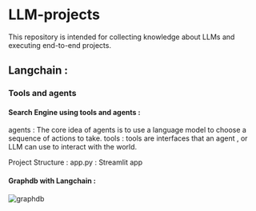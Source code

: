 # LLM-projects
This repository is intended for collecting knowledge about LLMs and executing end-to-end projects.

## Langchain : 


### Tools and agents 

#### Search Engine using tools and agents : 

agents : The core idea of agents is to use a language model to choose a sequence of actions to take. 
tools : tools are interfaces that an agent , or LLM can use to interact with the world.

Project Structure : 
app.py  : Streamlit app 




#### Graphdb with Langchain : 
![graphdb](images/graphdb.png)


